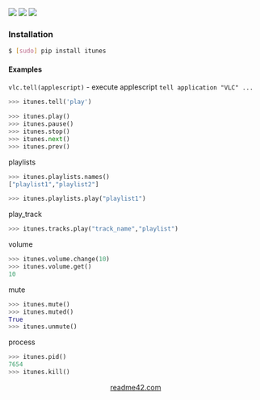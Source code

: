 <!--
https://readme42.com
-->


[![](https://img.shields.io/pypi/v/itunes.svg?maxAge=3600)](https://pypi.org/project/itunes/)
[![](https://img.shields.io/badge/License-Unlicense-blue.svg?longCache=True)](https://unlicense.org/)
[![](https://github.com/andrewp-as-is/itunes.py/workflows/tests42/badge.svg)](https://github.com/andrewp-as-is/itunes.py/actions)

### Installation
```bash
$ [sudo] pip install itunes
```

#### Examples
`vlc.tell(applescript)` - execute applescript `tell application "VLC" ...`
```python
>>> itunes.tell('play')
```

```python
>>> itunes.play()
>>> itunes.pause()
>>> itunes.stop()
>>> itunes.next()
>>> itunes.prev()
```

playlists
```python
>>> itunes.playlists.names()
["playlist1","playlist2"]

>>> itunes.playlists.play("playlist1")
```

play_track
```python
>>> itunes.tracks.play("track_name","playlist")
```

volume
```python
>>> itunes.volume.change(10)
>>> itunes.volume.get()
10
```

mute
```python
>>> itunes.mute()
>>> itunes.muted()
True
>>> itunes.unmute()
```


process
```python
>>> itunes.pid()
7654
>>> itunes.kill()
```

<p align="center">
    <a href="https://readme42.com/">readme42.com</a>
</p>